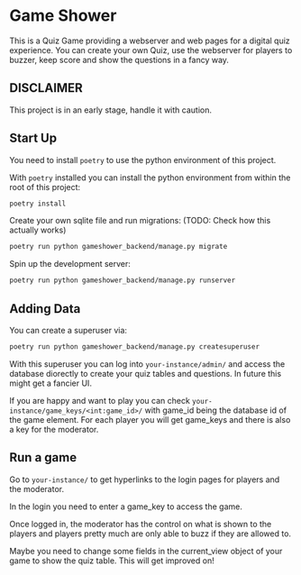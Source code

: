 # Game Shower

This is a Quiz Game providing a webserver and web pages for a digital quiz experience. You can create your own Quiz, use the webserver for players to buzzer, keep score and show the questions in a fancy way.

## DISCLAIMER

This project is in an early stage, handle it with caution.

## Start Up

You need to install `poetry` to use the python environment of this project.

With `poetry` installed you can install the python environment from within the root of this project:

```bash
poetry install
```

Create your own sqlite file and run migrations: (TODO: Check how this actually works)

```bash
poetry run python gameshower_backend/manage.py migrate
```

Spin up the development server:

```bash
poetry run python gameshower_backend/manage.py runserver
```

## Adding Data

You can create a superuser via:

```bash
poetry run python gameshower_backend/manage.py createsuperuser
```

With this superuser you can log into `your-instance/admin/` and access the database diorectly to create your quiz tables and questions. In future this might get a fancier UI.

If you are happy and want to play you can check `your-instance/game_keys/<int:game_id>/` with game_id being the database id of the game element. For each player you will get game_keys and there is also a key for the moderator.

## Run a game

Go to `your-instance/` to get hyperlinks to the login pages for players and the moderator.

In the login you need to enter a game_key to access the game.

Once logged in, the moderator has the control on what is shown to the players and players pretty much are only able to buzz if they are allowed to.

Maybe you need to change some fields in the current_view object of your game to show the quiz table. This will get improved on!
